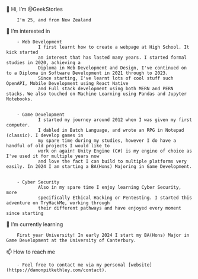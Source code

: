 👋 Hi, I’m @GeekStories

        I'm 25, and from New Zealand
        
👀 I’m interested in 

        - Web Development
                I first learnt how to create a webpage at High School. It kick started
                an interest that has lasted many years. I started formal studies in 2020, achieving a 
                Diploma in Web Development and Design, I've continued on to a Diploma in Software Development in 2021 through to 2023.
                Since starting, I've learnt lots of cool stuff such OpenAPI, Mobile Development using React Native
                and Full stack development using both MERN and PERN stacks. We also touched on Machine Learning using Pandas and Jupyter Notebooks.
                
                
        - Game Development
                I started my journey around 2012 when I was given my first computer. 
                I dabled in Batch Language, and wrote an RPG in Notepad (classic). I develop games in 
                my spare time during my studies, however I do have a handful of old projects I would like to 
                work on again! Unity Engine (C#) is my engine of choice as I've used it for multiple years now 
                and love the fact I can build to multiple platforms very easily. In 2024 I am starting a BA(Hons) Majoring in Game Development.
                      
                      
        - Cyber Security
                Also in my spare time I enjoy learning Cyber Security, more 
                specifically Ethical Hacking or Pentesting. I started this adventure on TryHackMe, working through 
                their different pathways and have enjoyed every moment since starting
       
🌱 I’m currently learning

        First year University! In early 2024 I start my BA(Hons) Major in Game Development at the University of Canterbury.
        
📫 How to reach me 
        
        - Feel free to contact me via my personal [website](https://damonpitkethley.com/contact).
